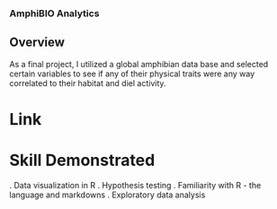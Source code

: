 ### AmphiBIO Analytics
##  Overview 
As a final project, I utilized a global amphibian data base and selected certain variables to see if any of their physical traits were any way correlated to their habitat and diel activity. 

# Link


# Skill Demonstrated 
. Data visualization in R
. Hypothesis testing
. Familiarity with R - the language and markdowns
. Exploratory data analysis
